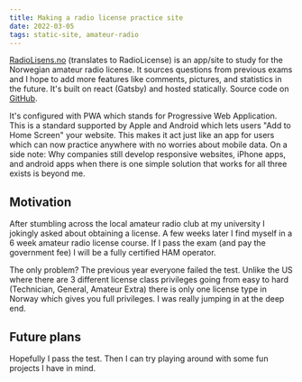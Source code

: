 ```yaml
---
title: Making a radio license practice site
date: 2022-03-05
tags: static-site, amateur-radio
---
```


[RadioLisens.no](http://radiolisens.no/) (translates to RadioLicense) is an app/site to study for the Norwegian amateur radio license. It sources questions from previous exams and I hope to add more features like comments, pictures, and statistics in the future. It's built on react (Gatsby) and hosted statically. Source code on [GitHub](https://github.com/Jesper-Hustad/radio-license).

It's configured with PWA which stands for Progressive Web Application. This is a standard supported by Apple and Android which lets users "Add to Home Screen" your website. This makes it act just like an app for users which can now practice anywhere with no worries about mobile data. On a side note: Why companies still develop responsive websites, iPhone apps, and android apps when there is one simple solution that works for all three exists is beyond me.

## Motivation
After stumbling across the local amateur radio club at my university I jokingly asked about obtaining a license. A few weeks later I find myself in a 6 week amateur radio license course. If I pass the exam (and pay the government fee) I will be a fully certified HAM operator.  

The only problem? The previous year everyone failed the test. Unlike the US where there are 3 different license class privileges going from easy to hard (Technician, General, Amateur Extra) there is only one license type in Norway which gives you full privileges. I was really jumping in at the deep end.  

## Future plans  
Hopefully I pass the test. Then I can try playing around with some fun projects I have in mind. 


<!-- I tried to find some practice sites that where easy to use. Radiokurs.no is good, but didn't give results immediately on exam questions. -->